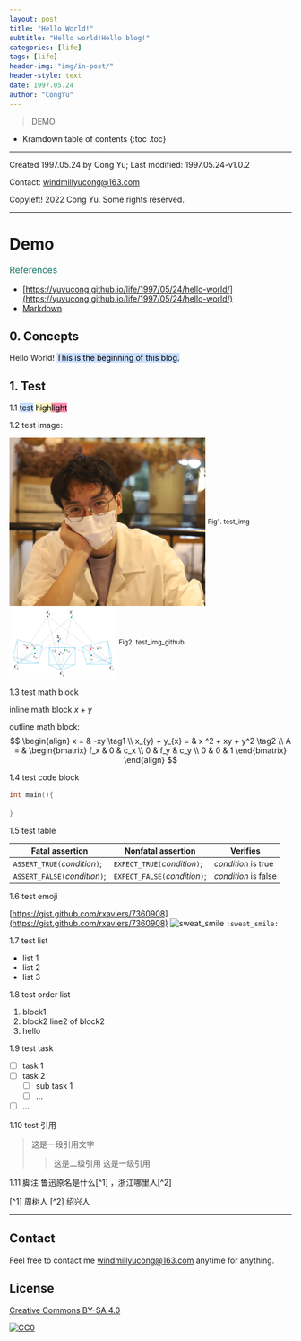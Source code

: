 ```yaml
---
layout: post
title: "Hello World!"
subtitle: "Hello world!Hello blog!"
categories: [life]
tags: [life]
header-img: "img/in-post/"
header-style: text
date: 1997.05.24
author: "CongYu"
---
```


>  DEMO

* Kramdown table of contents
{:toc .toc}

----

Created 1997.05.24 by Cong Yu; Last modified: 1997.05.24-v1.0.2

Contact: [windmillyucong@163.com](mailto:windmillyucong@163.com)

Copyleft! 2022 Cong Yu. Some rights reserved.

----

# Demo

<p style="font-size:16px;color:#176;text-align:left;">References</p> 

- [https://yuyucong.github.io/life/1997/05/24/hello-world/](https://yuyucong.github.io/life/1997/05/24/hello-world/)
- [Markdown](https://forum-zh.obsidian.md/t/topic/435)

## 0. Concepts

Hello World! <mark style="background: #ADCCFFA6;">This is the beginning of this blog.</mark>

## 1. Test

1.1 <mark style="background: #ADCCFFA6;">test</mark> <mark style="background: #FFF3A3A6;">high</mark><mark style="background: #FF5582A6;">light</mark> 

1.2 test image:

<img src="/img/home-congyu2.png" alt="img" style="zoom:40%;" align='center' text ="home-congyu2.png"/>
<small class="img-hint">Fig1. test_img</small>

<img src="https://raw.githubusercontent.com/YuYuCong/BlogImg/develop/post_SLAM/ba.png" alt="img" style="zoom:40%;" align='center' text ="test_img_github.png"/>
<small class="img-hint">Fig2. test_img_github</small>

1.3 test math block

inline math block $x+y$

outline math block:
$$
\begin{align}
x = & -xy \tag1 \\ 
x_{y} + y_{x} = & x ^2 + xy + y^2 \tag2 \\
A = & \begin{bmatrix} f_x & 0 & c_x \\  0 & f_y & c_y \\ 0 & 0 & 1 \end{bmatrix}
\end{align}
$$

1.4 test code block
```c++
int main(){

}
```

1.5 test table

| **Fatal assertion**            | **Nonfatal assertion**         | **Verifies**         |
|--------------------------------|--------------------------------|----------------------|
| `ASSERT_TRUE(`*condition*`)`;  | `EXPECT_TRUE(`*condition*`)`;  | *condition* is true  |
| `ASSERT_FALSE(`*condition*`)`; | `EXPECT_FALSE(`*condition*`)`; | *condition* is false |

1.6 test emoji 

[https://gist.github.com/rxaviers/7360908](https://gist.github.com/rxaviers/7360908)
![sweat_smile](https://github.githubassets.com/images/icons/emoji/unicode/1f605.png) `:sweat_smile:`

1.7 test list
- list 1
- list 2
- list 3

1.8 test order list
1. block1
2. block2
   line2 of block2 
3. hello

1.9 test task

- [ ] task 1
- [ ] task 2
	- [ ] sub task 1
	- [ ] ...
- [ ] ...

1.10 test 引用
> 这是一段引用文字
> > 这是二级引用
> 这是一级引用


1.11 脚注
鲁迅原名是什么[^1] ，浙江哪里人[^2]

[^1] 周树人
[^2] 绍兴人



------
## Contact

Feel free to contact me [windmillyucong@163.com](mailto:windmillyucong@163.com) anytime for anything.

## License

[Creative Commons BY-SA 4.0](http://creativecommons.org/licenses/by-sa/4.0/)

[![CC0](http://i.creativecommons.org/p/zero/1.0/88x31.png)](http://creativecommons.org/publicdomain/zero/1.0/)




